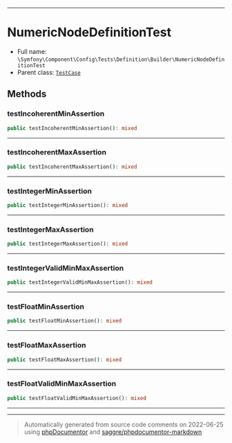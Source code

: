 ***

# NumericNodeDefinitionTest





* Full name: `\Symfony\Component\Config\Tests\Definition\Builder\NumericNodeDefinitionTest`
* Parent class: [`TestCase`](../../../../../../PHPUnit/Framework/TestCase.md)




## Methods


### testIncoherentMinAssertion



```php
public testIncoherentMinAssertion(): mixed
```











***

### testIncoherentMaxAssertion



```php
public testIncoherentMaxAssertion(): mixed
```











***

### testIntegerMinAssertion



```php
public testIntegerMinAssertion(): mixed
```











***

### testIntegerMaxAssertion



```php
public testIntegerMaxAssertion(): mixed
```











***

### testIntegerValidMinMaxAssertion



```php
public testIntegerValidMinMaxAssertion(): mixed
```











***

### testFloatMinAssertion



```php
public testFloatMinAssertion(): mixed
```











***

### testFloatMaxAssertion



```php
public testFloatMaxAssertion(): mixed
```











***

### testFloatValidMinMaxAssertion



```php
public testFloatValidMinMaxAssertion(): mixed
```











***


***
> Automatically generated from source code comments on 2022-06-25 using [phpDocumentor](http://www.phpdoc.org/) and [saggre/phpdocumentor-markdown](https://github.com/Saggre/phpDocumentor-markdown)
